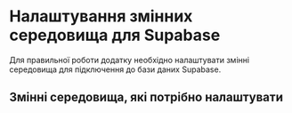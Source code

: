 # Налаштування змінних середовища для Supabase

Для правильної роботи додатку необхідно налаштувати змінні середовища для підключення до бази даних Supabase.

## Змінні середовища, які потрібно налаштувати

